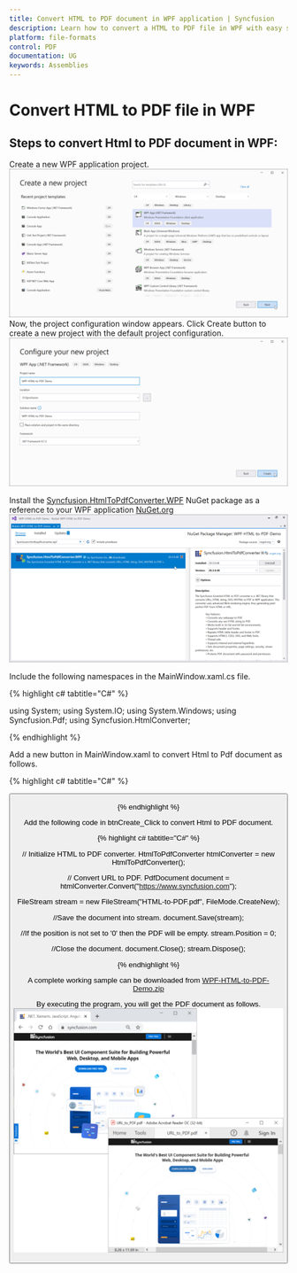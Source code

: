 ```yaml
---
title: Convert HTML to PDF document in WPF application | Syncfusion
description: Learn how to convert a HTML to PDF file in WPF with easy steps using Syncfusion .NET HTML converter library.
platform: file-formats
control: PDF
documentation: UG
keywords: Assemblies
---
```


# Convert HTML to PDF file in WPF
## Steps to convert Html to PDF document in WPF:

Create a new WPF application project.
![Convert HTMLToPDF WPF Step1](htmlconversion_images/WPF_Step1.png)
Now, the project configuration window appears. Click Create button to create a new project with the default project configuration.
![Convert HTMLToPDF WPF Step2](htmlconversion_images/WPF_Step2.png)

Install the [Syncfusion.HtmlToPdfConverter.WPF](https://www.nuget.org/packages/Syncfusion.HtmlToPdfConverter.WPF) NuGet package as a reference to your WPF application [NuGet.org](https://www.nuget.org/)
![Convert HTMLToPDF Docker Step3](htmlconversion_images/WPF_Step3.png)

Include the following namespaces in the MainWindow.xaml.cs file.

{% highlight c# tabtitle="C#" %}

using System;
using System.IO;
using System.Windows;
using Syncfusion.Pdf;
using Syncfusion.HtmlConverter;

{% endhighlight %}

Add a new button in MainWindow.xaml to convert Html to Pdf document as follows.

{% highlight c# tabtitle="C#" %}

<Grid HorizontalAlignment="Left" Margin="0,0,0,-0.333" Width="793">
<Button Content="Convert Html ot PDF" HorizontalAlignment="Left" Margin="318,210,0,0" VerticalAlignment="Top" Width="166" Click=" btnCreate_Click " Height="19"/>
<TextBlock HorizontalAlignment="Left" Margin="222,177,0,0" TextWrapping="Wrap" VerticalAlignment="Top" Height="17"/>
<TextBlock HorizontalAlignment="Left" Margin="291,175,0,0" TextWrapping="Wrap" Text="Click the button to convert Htnl to PDF." VerticalAlignment="Top"/>

</Grid>

{% endhighlight %}

Add the following code in btnCreate_Click to convert Html to PDF document.

{% highlight c# tabtitle="C#" %}

// Initialize HTML to PDF converter.
HtmlToPdfConverter htmlConverter = new HtmlToPdfConverter();

// Convert URL to PDF.
PdfDocument document = htmlConverter.Convert("https://www.syncfusion.com");

FileStream stream = new FileStream("HTML-to-PDF.pdf", FileMode.CreateNew);

//Save the document into stream.
document.Save(stream);

//If the position is not set to '0' then the PDF will be empty.
stream.Position = 0;

//Close the document.
document.Close();
stream.Dispose();


{% endhighlight %}

A complete working sample can be downloaded from [WPF-HTML-to-PDF-Demo.zip](https://www.syncfusion.com/downloads/support/directtrac/general/ze/WPF-HTML-to-PDF-Demo2114579782)

By executing the program, you will get the PDF document as follows.
![Convert HTMLToPDF WPF output](htmlconversion_images/htmltopdfoutput.png)


